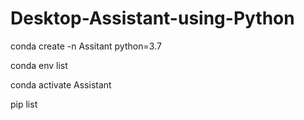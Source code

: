 # Desktop-Assistant-using-Python

conda create -n Assitant python=3.7

conda env list

conda activate Assistant

pip list